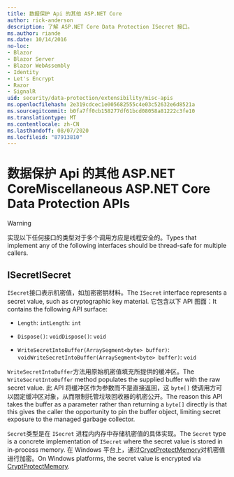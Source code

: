 ```yaml
---
title: 数据保护 Api 的其他 ASP.NET Core
author: rick-anderson
description: 了解 ASP.NET Core Data Protection ISecret 接口。
ms.author: riande
ms.date: 10/14/2016
no-loc:
- Blazor
- Blazor Server
- Blazor WebAssembly
- Identity
- Let's Encrypt
- Razor
- SignalR
uid: security/data-protection/extensibility/misc-apis
ms.openlocfilehash: 2e319cdcec1e005682555c4e03c52632e6d8521a
ms.sourcegitcommit: b0fa7ff0cb158277df61bcd08058a81222c3fe10
ms.translationtype: MT
ms.contentlocale: zh-CN
ms.lasthandoff: 08/07/2020
ms.locfileid: "87913810"
---
```

# <a name="miscellaneous-aspnet-core-data-protection-apis"></a><span data-ttu-id="69517-103">数据保护 Api 的其他 ASP.NET Core</span><span class="sxs-lookup"><span data-stu-id="69517-103">Miscellaneous ASP.NET Core Data Protection APIs</span></span>

<a name="data-protection-extensibility-mics-apis"></a>

>[!WARNING]
> <span data-ttu-id="69517-104">实现以下任何接口的类型对于多个调用方应是线程安全的。</span><span class="sxs-lookup"><span data-stu-id="69517-104">Types that implement any of the following interfaces should be thread-safe for multiple callers.</span></span>

## <a name="isecret"></a><span data-ttu-id="69517-105">ISecret</span><span class="sxs-lookup"><span data-stu-id="69517-105">ISecret</span></span>

<span data-ttu-id="69517-106">`ISecret`接口表示机密值，如加密密钥材料。</span><span class="sxs-lookup"><span data-stu-id="69517-106">The `ISecret` interface represents a secret value, such as cryptographic key material.</span></span> <span data-ttu-id="69517-107">它包含以下 API 图面：</span><span class="sxs-lookup"><span data-stu-id="69517-107">It contains the following API surface:</span></span>

* <span data-ttu-id="69517-108">`Length`: `int`</span><span class="sxs-lookup"><span data-stu-id="69517-108">`Length`: `int`</span></span>

* <span data-ttu-id="69517-109">`Dispose()`: `void`</span><span class="sxs-lookup"><span data-stu-id="69517-109">`Dispose()`: `void`</span></span>

* <span data-ttu-id="69517-110">`WriteSecretIntoBuffer(ArraySegment<byte> buffer)`: `void`</span><span class="sxs-lookup"><span data-stu-id="69517-110">`WriteSecretIntoBuffer(ArraySegment<byte> buffer)`: `void`</span></span>

<span data-ttu-id="69517-111">`WriteSecretIntoBuffer`方法用原始机密值填充所提供的缓冲区。</span><span class="sxs-lookup"><span data-stu-id="69517-111">The `WriteSecretIntoBuffer` method populates the supplied buffer with the raw secret value.</span></span> <span data-ttu-id="69517-112">此 API 将缓冲区作为参数而不是直接返回，这 `byte[]` 使调用方可以固定缓冲区对象，从而限制托管垃圾回收器的机密公开。</span><span class="sxs-lookup"><span data-stu-id="69517-112">The reason this API takes the buffer as a parameter rather than returning a `byte[]` directly is that this gives the caller the opportunity to pin the buffer object, limiting secret exposure to the managed garbage collector.</span></span>

<span data-ttu-id="69517-113">`Secret`类型是在 `ISecret` 进程内内存中存储机密值的具体实现。</span><span class="sxs-lookup"><span data-stu-id="69517-113">The `Secret` type is a concrete implementation of `ISecret` where the secret value is stored in in-process memory.</span></span> <span data-ttu-id="69517-114">在 Windows 平台上，通过[CryptProtectMemory](/windows/win32/api/dpapi/nf-dpapi-cryptprotectmemory)对机密值进行加密。</span><span class="sxs-lookup"><span data-stu-id="69517-114">On Windows platforms, the secret value is encrypted via [CryptProtectMemory](/windows/win32/api/dpapi/nf-dpapi-cryptprotectmemory).</span></span>
